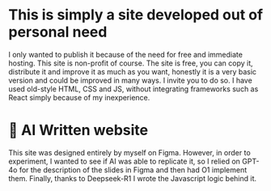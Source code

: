 # This is simply a site developed out of personal need
I only wanted to publish it because of the need for free and immediate hosting. This site is non-profit of course. The site is free, you can copy it, distribute it and improve it as much as you want, honestly it is a very basic version and could be improved in many ways. I invite you to do so.
I have used old-style HTML, CSS and JS, without integrating frameworks such as React simply because of my inexperience.

# 🤖 AI Written website
This site was designed entirely by myself on Figma. However, in order to experiment, I wanted to see if AI was able to replicate it, so I relied on GPT-4o for the description of the slides in Figma and then had O1 implement them. Finally, thanks to Deepseek-R1 I wrote the Javascript logic behind it.
